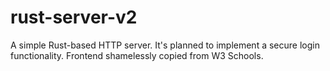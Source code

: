 # rust-server-v2
A simple Rust-based HTTP server. It's planned to implement a secure login functionality. Frontend shamelessly copied from W3 Schools.

